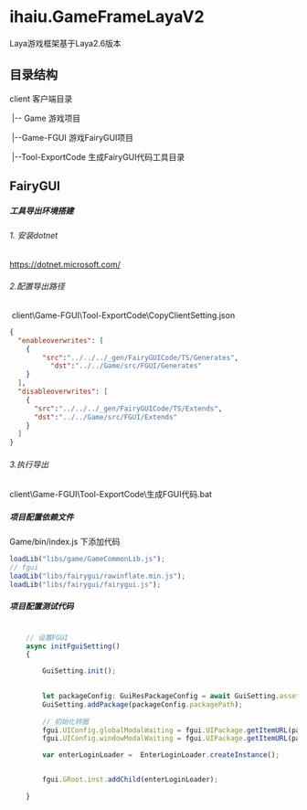 # ihaiu.GameFrameLayaV2
Laya游戏框架基于Laya2.6版本



## 目录结构

client 客户端目录

​	|-- Game 游戏项目

​	|--Game-FGUI 游戏FairyGUI项目

​			|--Tool-ExportCode  生成FairyGUI代码工具目录



## FairyGUI

##### 工具导出环境搭建

###### 1. 安装dotnet

https://dotnet.microsoft.com/

###### 2.配置导出路径

​	client\Game-FGUI\Tool-ExportCode\CopyClientSetting.json

```json
{
  "enableoverwrites": [
  	{
  		"src":"../../../_gen/FairyGUICode/TS/Generates", 
		  "dst":"../../Game/src/FGUI/Generates"
  	}
  ],
  "disableoverwrites": [
  	{
      "src":"../../../_gen/FairyGUICode/TS/Extends", 
      "dst":"../../Game/src/FGUI/Extends"
    }
  ]
}
```

###### 3.执行导出

client\Game-FGUI\Tool-ExportCode\生成FGUI代码.bat





##### 项目配置依赖文件

Game/bin/index.js 下添加代码

```javascript
loadLib("libs/game/GameCommonLib.js");
// fgui
loadLib("libs/fairygui/rawinflate.min.js");
loadLib("libs/fairygui/fairygui.js");
```



##### 项目配置测试代码

```typescript
    
	// 设置FGUI
	async initFguiSetting()
	{

		GuiSetting.init();

		
		let packageConfig: GuiResPackageConfig = await GuiSetting.asset.loadFguiByPackagenameAsync(GuiPackageNames.GameLaunch);
		GuiSetting.addPackage(packageConfig.packagePath);
		
		// 初始化转圈
		fgui.UIConfig.globalModalWaiting = fgui.UIPackage.getItemURL(packageConfig.packageName, "GlobalModalWaiting");
		fgui.UIConfig.windowModalWaiting = fgui.UIPackage.getItemURL(packageConfig.packageName, "WindowModalWaiting");

		var enterLoginLoader =  EnterLoginLoader.createInstance();


		fgui.GRoot.inst.addChild(enterLoginLoader);
		
	}
```







